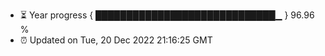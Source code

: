- ⏳ Year progress { █████████████████████████████▁ } 96.96 %
- ⏰ Updated on Tue, 20 Dec 2022 21:16:25 GMT

